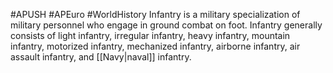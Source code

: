 #APUSH #APEuro #WorldHistory 
Infantry is a military specialization of military personnel who engage in ground combat on foot. Infantry generally consists of light infantry, irregular infantry, heavy infantry, mountain infantry, motorized infantry, mechanized infantry, airborne infantry, air assault infantry, and [[Navy|naval]] infantry.